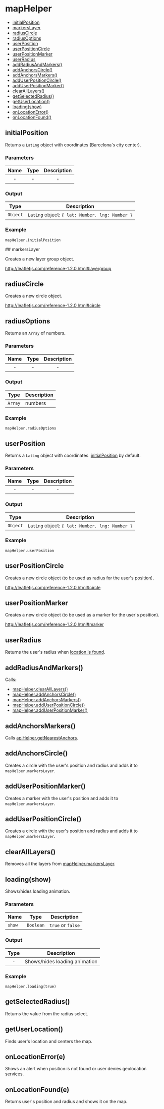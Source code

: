 # mapHelper

* [initialPosition](#initialposition)
* [markersLayer](#markerslayer)
* [radiusCircle](#radiuscircle)
* [radiusOptions](#radiusoptions)
* [userPosition](#userposition)
* [userPositionCircle](#userpositioncircle)
* [userPositionMarker](#userpositionmarker)
* [userRadius](#userradius)
* [addRadiusAndMarkers()](#addradiusandmarkers)
* [addAnchorsCircle()](#addanchorscircle)
* [addAnchorsMarkers()](#addanchorsmarkers)
* [addUserPositionCircle()](#adduserpositioncircle)
* [addUserPositionMarker()](#adduserpositionmarker)
* [clearAllLayers()](#clearalllayers)
* [getSelectedRadius()](#getselectedradius)
* [getUserLocation()](#getuserlocation)
* [loading(show)](#loadingshow)
* [onLocationError()](#onlocationerrore)
* [onLocationFound()](#onlocationfounde)

## initialPosition

Returns a `LatLng` object with coordinates (Barcelona's city center).

### Parameters

| Name | Type | Description |
| :---: | :---: | :---: |
| - | - | - |

### Output

| Type | Description |
| --- | --- |
| `Object` | `LatLng` object: `{ lat: Number, lng: Number }` |

### Example

`mapHelper.initialPosition`


## markersLayer

Creates a new layer group object.

http://leafletjs.com/reference-1.2.0.html#layergroup

## radiusCircle

Creates a new circle object.

http://leafletjs.com/reference-1.2.0.html#circle

## radiusOptions

Returns an `Array` of numbers.

### Parameters

| Name | Type | Description |
| :---: | :---: | :---: |
| - | - | - |

### Output

| Type | Description |
| --- | --- |
| `Array` | numbers |

### Example

`mapHelper.radiusOptions`

## userPosition

Returns a `LatLng` object with coordinates. [initialPosition](#initialposition) by default.

### Parameters

| Name | Type | Description |
| :---: | :---: | :---: |
| - | - | - |

### Output

| Type | Description |
| --- | --- |
| `Object` | `LatLng` object: `{ lat: Number, lng: Number }` |

### Example

`mapHelper.userPosition`

## userPositionCircle

Creates a new circle object (to be used as radius for the user's position).

http://leafletjs.com/reference-1.2.0.html#circle

## userPositionMarker

Creates a new circle object (to be used as a marker for the user's position).

http://leafletjs.com/reference-1.2.0.html#marker

## userRadius

Returns the user's radius when [location is found](#onlocationfounde).

## addRadiusAndMarkers()

Calls:

* [mapHelper.clearAllLayers()](#clearalllayers)
* [mapHelper.addAnchorsCircle()](#addanchorscircle)
* [mapHelper.addAnchorsMarkers()](#addanchorsmarkers)
* [mapHelper.addUserPositionCircle()](#adduserpositioncircle)
* [mapHelper.addUserPositionMarker()](#adduserpositionmarker)

## addAnchorsMarkers()

Calls [apiHelper.getNearestAnchors](../apiHelper.md/#getnearestanchorsposition-radius).

## addAnchorsCircle()

Creates a circle with the user's position and radius  and adds it to `mapHelper.markersLayer`.

## addUserPositionMarker()

Creates a marker with the user's position and adds it to `mapHelper.markersLayer`.

## addUserPositionCircle()

Creates a circle with the user's position and radius and adds it to `mapHelper.markersLayer`.

## clearAllLayers()

Removes all the layers from [mapHelper.markersLayer](#markerslayer).

## loading(show)

Shows/hides loading animation.

### Parameters

| Name | Type | Description |
| --- | --- | --- |
| `show` | `Boolean` | `true` or `false` |

### Output

| Type | Description |
| :---: | --- |
| - | Shows/hides loading animation |

### Example

`mapHelper.loading(true)`

## getSelectedRadius()

Returns the value from the radius select.

## getUserLocation()

Finds user's location and centers the map.

## onLocationError(e)

Shows an alert when position is not found or user denies geolocation services.

## onLocationFound(e)

Returns user's position and radius and shows it on the map.
